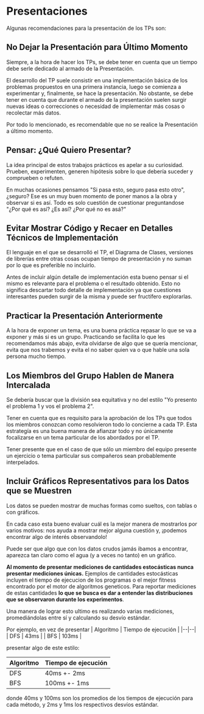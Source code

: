 # Presentaciones

Algunas recomendaciones para la presentación de los TPs son:

## No Dejar la Presentación para Último Momento

Siempre, a la hora de hacer los TPs, se debe tener en cuenta que un tiempo debe serle dedicado al armado de la Presentación.

El desarrollo del TP suele consistir en una implementación básica de los problemas propuestos en una primera instancia, luego se comienza a experimentar y, finalmente, se hace la presentación. No obstante, se debe tener en cuenta que durante el armado de la presentación suelen surgir nuevas ideas o correcciones o necesidad de implementar más cosas o recolectar más datos.

Por todo lo mencionado, es recomendable que no se realice la Presentación a último momento.

## Pensar: ¿Qué Quiero Presentar?

La idea principal de estos trabajos prácticos es apelar a su curiosidad. Prueben, experimenten, generen hipótesis sobre lo que debería suceder y comprueben o refuten.

En muchas ocasiones pensamos "Si pasa esto, seguro pasa esto otro", ¿seguro? Ese es un muy buen momento de poner manos a la obra y observar si es así. Todo es solo cuestión de cuestionar preguntandose "¿Por qué es así? ¿Es así? ¿Por qué no es asá?"

## Evitar Mostrar Código y Recaer en Detalles Técnicos de Implementación

El lenguaje en el que se desarrolló el TP, el Diagrama de Clases, versiones de librerías entre otras cosas ocupan tiempo de presentación y no suman por lo que es preferible no incluirlo.

Antes de incluir algún detalle de implementación esta bueno pensar si el mismo es relevante para el problema o el resultado obtenido. Esto no significa descartar todo detalle de implementación ya que cuestiones interesantes pueden surgir de la misma y puede ser fructífero explorarlas.

## Practicar la Presentación Anteriormente

A la hora de exponer un tema, es una buena práctica repasar lo que se va a exponer y más si es un grupo. Practicando se facilita lo que les recomendamos más abajo, evita olvidarse de algo que se quería mencionar, evita que nos trabemos y evita el no saber quien va o que hable una sola persona mucho tiempo.

## Los Miembros del Grupo Hablen de Manera Intercalada

Se debería buscar que la división sea equitativa y no del estilo "Yo presento el problema 1 y vos el problema 2".

Tener en cuenta que es requisito para la aprobación de los TPs que todos los miembros conozcan como resolvieron todo lo concierne a cada TP. Esta estrategía es una buena manera de afianzar todo y no únicamente focalizarse en un tema particular de los abordados por el TP.

Tener presente que en el caso de que sólo un miembro del equipo presente un ejercicio o tema particular sus compañeros sean probablemente interpelados.

## Incluir Gráficos Representativos para los Datos que se Muestren

Los datos se pueden mostrar de muchas formas como sueltos, con tablas o con gráficos.

En cada caso esta bueno evaluar cuál es la mejor manera de mostrarlos por varios motivos: nos ayuda a mostrar mejor alguna cuestión y, ¡podemos encontrar algo de interés observandolo! 

Puede ser que algo que con los datos crudos jamás ibamos a encontrar, aparezca tan claro como el agua (y a veces no tanto) en un gráfico. 

**Al momento de presentar mediciones de cantidades estocásticas nunca presentar mediciones únicas.** Ejemplos de cantidades estocásticas incluyen el tiempo de ejecucion de los programas o el mejor fitness encontrado por el motor de algoritmos geneticos. Para reportar mediciones de estas cantidades **lo que se busca es dar a entender las distribuciones que se observaron durante los experimentos**. 

Una manera de lograr esto ultimo es realizando varias mediciones, promediándolas entre sí y calculando su desvío estándar. 

Por ejemplo, en vez de presentar
| Algoritmo | Tiempo de ejecución |
|--|--|
| DFS | 43ms |
| BFS | 103ms |

presentar algo de este estilo:

| Algoritmo | Tiempo de ejecución |
|--|--|
| DFS | 40ms +- 2ms |
| BFS | 100ms +- 1ms |

donde 40ms y 100ms son los promedios de los tiempos de ejecución para cada método, y 2ms y 1ms los respectivos desvíos estándar.
